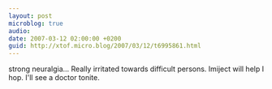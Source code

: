 ```yaml
---
layout: post
microblog: true
audio: 
date: 2007-03-12 02:00:00 +0200
guid: http://xtof.micro.blog/2007/03/12/t6995861.html
---
```

strong neuralgia... Really irritated towards difficult persons. Imiject will help I hop. I'll see a doctor tonite.
